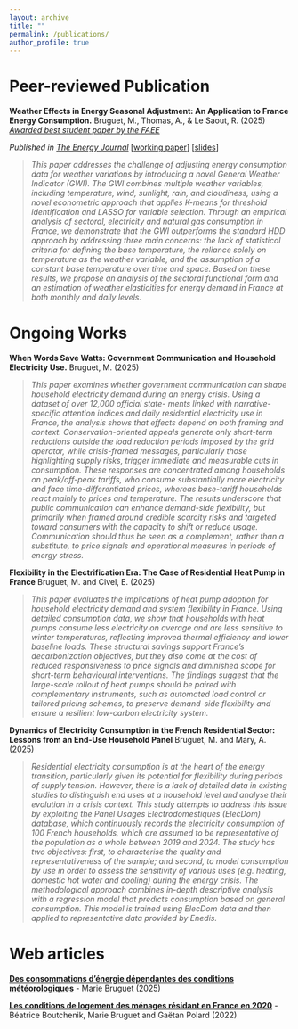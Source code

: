 ```yaml
---
layout: archive
title: ""
permalink: /publications/
author_profile: true
---
```




# Peer-reviewed Publication

 **Weather Effects in Energy Seasonal Adjustment: An Application to France Energy Consumption.** Bruguet, M., Thomas, A., & Le Saout, R. (2025) [*Awarded best student paper by the FAEE*](https://www.faee.fr/fr/51-prix-de-l-aee.html)

*Published in [The Energy Journal](https://doi.org/10.1177/01956574251330845)*  [[working paper](https://mbruguet.github.io/files/ej_bruguet.pdf)]  [[slides](https://mbruguet.github.io/files/faee_bruguet.pdf)] 



>*This paper addresses the challenge of adjusting energy consumption data for weather variations by introducing a novel General Weather Indicator (GWI). The GWI combines multiple weather variables, including temperature, wind, sunlight, rain, and cloudiness, using a novel econometric approach that applies K-means for threshold identification and LASSO for variable selection. Through an empirical analysis of sectoral, electricity and natural gas consumption in France, we demonstrate that the GWI outperforms the standard HDD approach by addressing three main concerns: the lack of statistical
criteria for defining the base temperature, the reliance solely on temperature as the weather variable, and the assumption of a constant base temperature over time and space. Based on these results, we propose an analysis of the sectoral functional form and an estimation of weather elasticities for energy demand in France at both monthly and daily levels.*

# Ongoing Works
**When Words Save Watts: Government Communication and Household Electricity Use.** Bruguet, M. (2025)
>*This paper examines whether government communication can shape household electricity demand during an energy crisis. Using a dataset of over 12,000 official state-
ments linked with narrative-specific attention indices and daily residential electricity use in France, the analysis shows that effects depend on both framing and context. Conservation-oriented appeals generate only short-term reductions outside the load reduction periods imposed by the grid operator, while crisis-framed messages, particularly those highlighting supply risks, trigger immediate and measurable cuts in consumption. These responses are concentrated among households on peak/off-peak tariffs, who consume substantially more electricity and face time-differentiated prices, whereas base-tariff households react mainly to prices and temperature. The results underscore that public communication can enhance demand-side flexibility, but primarily when framed around credible scarcity risks and targeted toward consumers with the capacity to shift or reduce usage. Communication should thus be seen as a complement, rather than a substitute, to price signals and operational measures in periods of energy stress.*


**Flexibility in the Electrification Era: The Case of Residential Heat Pump in France** Bruguet, M. and Civel, E. (2025)
>*This paper evaluates the implications of heat pump adoption for household electricity demand and system flexibility in France. Using detailed consumption data, we show that households with heat pumps consume less electricity on average and are less sensitive to winter temperatures, reflecting improved thermal efficiency and lower baseline loads. These structural savings support France’s decarbonization objectives, but they also come at the cost of reduced responsiveness to price signals and diminished scope for short-term behavioural interventions. The findings suggest that the large-scale rollout of heat pumps should be paired with complementary instruments, such as automated load control or tailored pricing schemes, to preserve demand-side flexibility and ensure a resilient low-carbon electricity system.*


**Dynamics of Electricity Consumption in the French Residential Sector: Lessons from an End-Use Household Panel** Bruguet, M. and Mary, A. (2025)
>*Residential electricity consumption is at the heart of the energy transition, particularly given its potential for flexibility during periods of supply tension. However, there is a lack of detailed data in existing studies to distinguish end uses at a household level and analyse their evolution in a crisis context. This study attempts to address this issue by exploiting the Panel Usages Electrodomestiques (ElecDom) database, which continuously records the electricity consumption of 100 French households, which are assumed to be representative of the population as a whole between 2019 and 2024.
The study has two objectives: first, to characterise the quality and representativeness of the sample; and second, to model consumption by use in order to assess the sensitivity of various uses (e.g. heating, domestic hot water and cooling) during the energy crisis. The methodological approach combines in-depth descriptive analysis with a regression model that predicts consumption based on general consumption. This model is trained using ElecDom data and then applied to representative data provided by Enedis.*


# Web articles
[**Des consommations d’énergie dépendantes des conditions météorologiques**](https://www.statistiques.developpement-durable.gouv.fr/des-consommations-denergie-dependantes-des-conditions-meteorologiques?rubrique=20&dossier=171) - Marie Bruguet (2025)

[**Les conditions de logement des ménages résidant en France en 2020**](https://www.statistiques.developpement-durable.gouv.fr/les-conditions-de-logement-des-menages-residant-en-france-en-2020?rubrique=54&dossier=1050) - Béatrice Boutchenik, Marie Bruguet and Gaëtan Polard (2022)
